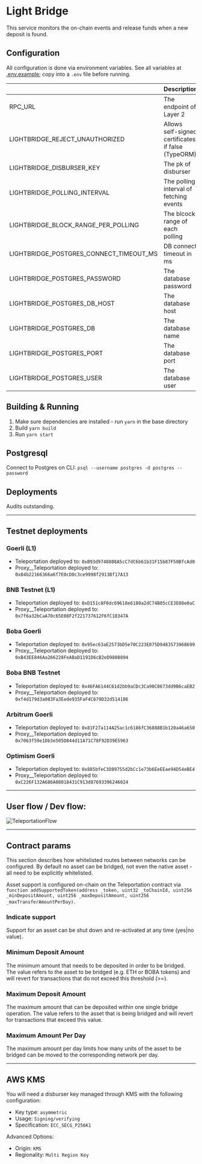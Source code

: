 # Light Bridge

This service monitors the on-chain events and release funds when a new deposit is found.

## Configuration

All configuration is done via environment variables. See all variables at [.env.example](.env.example); copy into a `.env` file before running.

|                                         | Description                                        | Default         |
|-----------------------------------------|----------------------------------------------------|-----------------|
| RPC_URL                                 | The endpoint of Layer 2                            |                 |
| LIGHTBRIDGE_REJECT_UNAUTHORIZED         | Allows self-signed certificates if false (TypeORM) | true            |
| LIGHTBRIDGE_DISBURSER_KEY               | The pk of disburser                                |                 |
| LIGHTBRIDGE_POLLING_INTERVAL            | The polling interval of fetching events            | 60s             |
| LIGHTBRIDGE_BLOCK_RANGE_PER_POLLING     | The blcock range of each polling                   | 1000            |
| LIGHTBRIDGE_POSTGRES_CONNECT_TIMEOUT_MS | DB connect timeout in ms                           | Typeorm default |
| LIGHTBRIDGE_POSTGRES_PASSWORD           | The database password                              | abcdef          |
| LIGHTBRIDGE_POSTGRES_DB_HOST            | The database host                                  | LIGHTBRIDGE_db  |
| LIGHTBRIDGE_POSTGRES_DB                 | The database name                                  | postgres        |
| LIGHTBRIDGE_POSTGRES_PORT               | The database port                                  | 5432            |
| LIGHTBRIDGE_POSTGRES_USER               | The database user                                  | postgres        |

## Building & Running

1. Make sure dependencies are installed - run `yarn` in the base directory
2. Build `yarn build`
3. Run `yarn start`

## Postgresql

Connect to Postgres on CLI:
`psql --username postgres -d postgres --password`


## Deployments

Audits outstanding.

---

## Testnet deployments

### Goerli (L1)
- Teleportation deployed to: `0xB93d9748808A5cC7dC6b61b31F15b87F50BfcAd0`
- Proxy__Teleportation deployed to: `0x84b22166366a6f7E0cD0c3ce9998f2913Bf17A13`

### BNB Testnet (L1)
- Teleportation deployed to: `0xD151c8F0dc69618e6180a2dC74B05cCE3E08e0aC`
- Proxy__Teleportation deployed to: `0x7f6a32bCaA70c65E08F2f221737612F6fC18347A`

### Boba Goerli
- Teleportation deployed to: `0x95ec63aE2573bD5e70C223E075D9483573968699`
- Proxy__Teleportation deployed to: `0xB43EE846Aa266228FeABaD1191D6cB2eD9808894`

### Boba BNB Testnet
- Teleportation deployed to: `0x46FA6144C61d2bb9aCDc3Ca90C8673dd9B6caEB2`
- Proxy__Teleportation deployed to: `0xf4d179d3a083Fa3Eede935FaF4C679D32d514186`

### Arbitrum Goerli
- Teleportation deployed to: `0x81F27a114A25ac1c6186fC36888B1b120a46a650`
- Proxy__Teleportation deployed to: `0x7063f59e1Db3e505D844d11A71C78F92D39E5963`

### Optimism Goerli
- Teleportation deployed to: `0x885bfeC3D89755d2bCc1e73b6EeEEae94D54eBE4`
- Proxy__Teleportation deployed to: `0xC226F132A686A08018431C913d87693396246024`


---

## User flow / Dev flow:
![TeleportationFlow](https://github.com/bobanetwork/boba/assets/28724551/1c5fceb8-126d-42d1-92b4-59ec5ed9ad71)


---

## Contract params
This section describes how whitelisted routes between networks can be configured. By default no asset can be bridged, not even the native asset - all need to be explicitly whitelisted.

Asset support is configured on-chain on the Teleportation contract via
`function addSupportedToken(address _token, uint32 _toChainId, uint256 _minDepositAmount, uint256 _maxDepositAmount, uint256 _maxTransferAmountPerDay)`.

### Indicate support
Support for an asset can be shut down and re-activated at any time (yes|no value).

### Minimum Deposit Amount
The minimum amount that needs to be deposited in order to be bridged. The value refers to the asset to be bridged (e.g. ETH or BOBA tokens) and will revert for transactions that do not exceed this threshold (>=).

### Maximum Deposit Amount
The maximum amount that can be deposited within one single bridge operation. The value refers to the asset that is being bridged and will revert for transactions that exceed this value.

### Maximum Amount Per Day
The maximum amount per day limits how many units of the asset to be bridged can be moved to the corresponding network per day.

---

## AWS KMS
You will need a disburser key managed through KMS with the following configuration: 

- Key type: `asymmetric`
- Usage: `Signing/verifying`
- Specification: `ECC_SECG_P256K1`

Advanced Options:
- Origin: `KMS`
- Regionality: `Multi Region Key`
